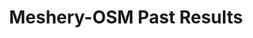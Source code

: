 ---
layout: default
title: Meshery-OSM Past Results
permalink: project/compatibility-matrix/meshery-osm-past-results
description: a complete compatibility matrix and project test status dashboard.
language: en
display-title: "false"
list: exclude
type: "project"
service-mesh: "meshery-osm"
subheading: Meshery-OSM
---